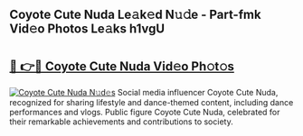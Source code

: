 ## Coyote Cute Nuda Le𝚊k𝚎d N𝚞𝚍e - Part-fmk Vid𝚎o Photos Le𝚊ks h1vgU

# <h2><a href="http://fbey1j.evod.top/?m=Coyote+Cute+Nuda">🔗 👉🔴 Coyote Cute Nuda Vid𝚎o Ph𝚘t𝚘s</a></h2>

[![Coyote Cute Nuda N𝚞d𝚎s](https://i.imgur.com/8V9OHl7.gif)](http://fbey1j.evod.top/?m=Coyote+Cute+Nuda)
Social media influencer Coyote Cute Nuda, recognized for sharing lifestyle and dance-themed content, including dance performances and vlogs. Public figure Coyote Cute Nuda, celebrated for their remarkable achievements and contributions to society. 
